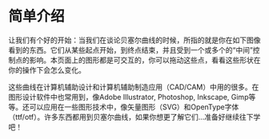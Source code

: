 # 简单介绍

让我们有个好的开始：当我们在谈论贝塞尔曲线的时候，所指的就是你在如下图像看到的东西。它们从某些起点开始，到终点结束，并且受到一个或多个的“中间”控制点的影响。本页面上的图形都是可交互的，你可以拖动这些点，看看这些形状在你的操作下会怎么变化。

<div className="figure">
  <Graphic inline={true} title="Quadratic Bézier curves" setup={ this.drawQuadratic } draw={ this.drawCurve }/>
  <Graphic inline={true} title="Cubic Bézier curves" setup={ this.drawCubic } draw={ this.drawCurve }/>
</div>

这些曲线在计算机辅助设计和计算机辅助制造应用（CAD/CAM）中用的很多。在图形设计软件中也常用到，像Adobe Illustrator, Photoshop, Inkscape, Gimp等等。还可以应用在一些图形技术中，像矢量图形（SVG）和OpenType字体（ttf/otf）。许多东西都用到贝塞尔曲线，如果你想更了解它们...准备好继续往下学吧！
